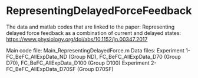 # RepresentingDelayedForceFeedback
The data and matlab codes that are linked to the paper: Representing delayed force feedback as a combination of current and delayed states:
https://www.physiology.org/doi/abs/10.1152/jn.00347.2017

Main code file: Main_RepresentingDelayedForce.m
Data files:
Experiment 1- FC_BeFC_AllExpData_ND (Group ND), FC_BeFC_AllExpData_D70 (Group D70), FC_BeFC_AllExpData_D100 (Group D100)
Experiment 2- FC_BeFC_AllExpData_D70SF (Group D70SF)
